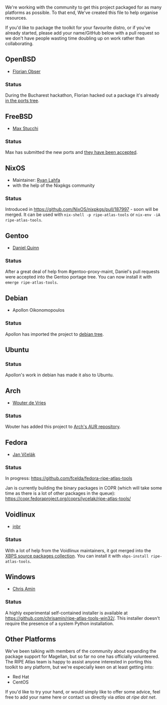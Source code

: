 We're working with the community to get this project packaged for as many
platforms as possible.  To that end, We've created this file to help organise
resources.

If you'd like to package the toolkit for your favourite distro, or if you've
already started, please add your name/GitHub below with a pull request so we
don't have people wasting time doubling up on work rather than collaborating.


## OpenBSD

* [Florian Obser](https://github.com/fobser)

### Status

During the Bucharest hackathon, Florian hacked out a package it's already
[in the ports tree](http://cvsweb.openbsd.org/cgi-bin/cvsweb/ports/net/py-ripe.atlas.tools/).


## FreeBSD

* [Max Stucchi](https://github.com/stucchimax)

### Status

Max has submitted the new ports and [they have been accepted](https://svnweb.freebsd.org/ports?view=revision&revision=403526).


## NixOS

* Maintainer: [Ryan Lahfa](https://github.com/RaitoBezarius)
* with the help of the Nixpkgs community

### Status

Introduced in https://github.com/NixOS/nixpkgs/pull/187997 - soon will be merged. It can be used with `nix-shell -p ripe-atlas-tools` or `nix-env -iA ripe-atlas-tools`.

## Gentoo

* [Daniel Quinn](https://github.com/danielquinn)

### Status

After a great deal of help from #gentoo-proxy-maint, Daniel's pull requests were accepted into the Gentoo portage tree.  You can now install it with `emerge ripe-atlas-tools`.


## Debian

* Apollon Oikonomopoulos

### Status

Apollon has imported the project to [debian tree](https://tracker.debian.org/pkg/ripe-atlas-tools).

## Ubuntu

### Status

Apollon's work in debian has made it also to Ubuntu.

## Arch

* [Wouter de Vries](https://github.com/woutifier)

### Status

Wouter has added this project to [Arch's AUR repository](https://aur.archlinux.org/packages/ripe-atlas-tools).

## Fedora 

* [Jan Včelák](https://github.com/vcelda)

### Status 

In progress: https://github.com/fcelda/fedora-ripe-atlas-tools

Jan is currently building the binary packages in COPR (which will take some time as there is a lot of other packages in the queue):
https://copr.fedoraproject.org/coprs/jvcelak/ripe-atlas-tools/

## Voidlinux

* [jnbr](https://github.com/jnbr)

### Status

With a lot of help from the Voidlinux maintainers, it got merged into the [XBPS source packages collection](https://github.com/voidlinux/void-packages/srcpkgs/ripe-atlas-tools). You can install it with `xbps-install ripe-atlas-tools`.

## Windows

* [Chris Amin](https://github.com/chrisamin)

### Status

A highly experimental self-contained installer is available at https://github.com/chrisamin/ripe-atlas-tools-win32/. This installer doesn't require the presence of a system Python installation.

## Other Platforms

We've been talking with members of the community about expanding the package
support for Magellan, but so far no one has officially volunteered. The RIPE
Atlas team is happy to assist anyone interested in porting this toolkit to any
platform, but we're especially keen on at least getting into:

* Red Hat
* CentOS

If you'd like to try your hand, or would simply like to offer some advice, feel
free to add your name here or contact us directly via *atlas at ripe dot net*.
